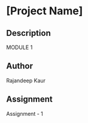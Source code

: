 # [Project Name]

## Description

MODULE 1

## Author

Rajandeep Kaur

## Assignment

Assignment - 1